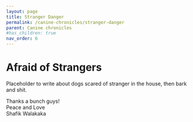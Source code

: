 ```yaml
---
layout: page
title: Stranger Danger
permalink: /canine-chronicles/stranger-danger
parent: Canine chronicles
#has_children: true 
nav_order: 6
---
```




# Afraid of Strangers

Placeholder to write about dogs scared of stranger in the house, then bark and shit.




Thanks a bunch guys! <br>
Peace and Love <br>
Shafik Walakaka